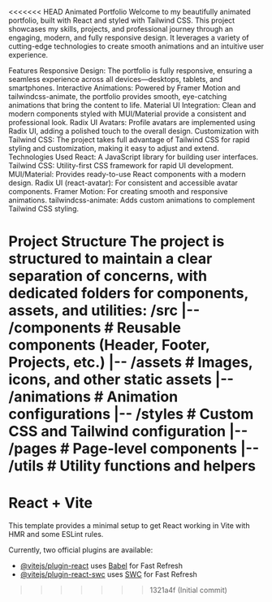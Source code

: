 <<<<<<< HEAD
Animated Portfolio
Welcome to my beautifully animated portfolio, built with React and styled with Tailwind CSS. This project showcases my skills, projects, and professional journey through an engaging, modern, and fully responsive design. It leverages a variety of cutting-edge technologies to create smooth animations and an intuitive user experience.

Features
Responsive Design: The portfolio is fully responsive, ensuring a seamless experience across all devices—desktops, tablets, and smartphones.
Interactive Animations: Powered by Framer Motion and tailwindcss-animate, the portfolio provides smooth, eye-catching animations that bring the content to life.
Material UI Integration: Clean and modern components styled with MUI/Material provide a consistent and professional look.
Radix UI Avatars: Profile avatars are implemented using Radix UI, adding a polished touch to the overall design.
Customization with Tailwind CSS: The project takes full advantage of Tailwind CSS for rapid styling and customization, making it easy to adjust and extend.
Technologies Used
React: A JavaScript library for building user interfaces.
Tailwind CSS: Utility-first CSS framework for rapid UI development.
MUI/Material: Provides ready-to-use React components with a modern design.
Radix UI (react-avatar): For consistent and accessible avatar components.
Framer Motion: For creating smooth and responsive animations.
tailwindcss-animate: Adds custom animations to complement Tailwind CSS styling.

Project Structure
The project is structured to maintain a clear separation of concerns, with dedicated folders for components, assets, and utilities:
/src
|-- /components       # Reusable components (Header, Footer, Projects, etc.)
|-- /assets           # Images, icons, and other static assets
|-- /animations       # Animation configurations
|-- /styles           # Custom CSS and Tailwind configuration
|-- /pages            # Page-level components
|-- /utils            # Utility functions and helpers
=======
# React + Vite

This template provides a minimal setup to get React working in Vite with HMR and some ESLint rules.

Currently, two official plugins are available:

- [@vitejs/plugin-react](https://github.com/vitejs/vite-plugin-react/blob/main/packages/plugin-react/README.md) uses [Babel](https://babeljs.io/) for Fast Refresh
- [@vitejs/plugin-react-swc](https://github.com/vitejs/vite-plugin-react-swc) uses [SWC](https://swc.rs/) for Fast Refresh
>>>>>>> 1321a4f (Initial commit)
